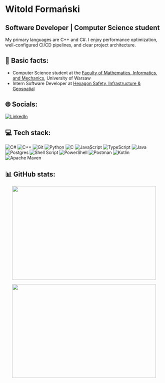 Witold Formański
===================================

Software Developer | Computer Science student
----------------------------------------

My primary languages are C++ and C#. I enjoy performance optimization, well-configured CI/CD pipelines, and clear project architecture.

## 📄 Basic facts:
- Computer Science student at the [Faculty of Mathematics, Informatics, and Mechanics](https://www.mimuw.edu.pl/en/), University of Warsaw
- Intern Software Developer at [Hexagon Safety, Infrastructure & Geospatial](https://hexagon.com/company/divisions/safety-infrastructure-geospatial)

## 🌐 Socials:
[![LinkedIn](https://img.shields.io/badge/linkedin-%230077B5.svg?style=for-the-badge&logo=linkedin&logoColor=white "Witold Formanski - LinkedIn profile")](https://www.linkedin.com/in/witold-formanski/)

## 💻 Tech stack:

![C#](https://img.shields.io/badge/c%23-%23239120.svg?style=for-the-badge&logo=csharp&logoColor=white) ![C++](https://img.shields.io/badge/c++-%2300599C.svg?style=for-the-badge&logo=c%2B%2B&logoColor=white) ![Git](https://img.shields.io/badge/git-%23F05033.svg?style=for-the-badge&logo=git&logoColor=white) ![Python](https://img.shields.io/badge/python-3670A0?style=for-the-badge&logo=python&logoColor=ffdd54) ![C](https://img.shields.io/badge/c-%2300599C.svg?style=for-the-badge&logo=c&logoColor=white) ![JavaScript](https://img.shields.io/badge/javascript-%23323330.svg?style=for-the-badge&logo=javascript&logoColor=%23F7DF1E) ![TypeScript](https://img.shields.io/badge/typescript-%23007ACC.svg?style=for-the-badge&logo=typescript&logoColor=white) ![Java](https://img.shields.io/badge/java-%23ED8B00.svg?style=for-the-badge&logo=openjdk&logoColor=white) ![Postgres](https://img.shields.io/badge/postgres-%23316192.svg?style=for-the-badge&logo=postgresql&logoColor=white) ![Shell Script](https://img.shields.io/badge/shell_script-%23121011.svg?style=for-the-badge&logo=gnu-bash&logoColor=white) ![PowerShell](https://img.shields.io/badge/PowerShell-%235391FE.svg?style=for-the-badge&logo=powershell&logoColor=white) ![Postman](https://img.shields.io/badge/Postman-FF6C37?style=for-the-badge&logo=postman&logoColor=white) ![Kotlin](https://img.shields.io/badge/kotlin-%237F52FF.svg?style=for-the-badge&logo=kotlin&logoColor=white) ![Apache Maven](https://img.shields.io/badge/Apache%20Maven-C71A36?style=for-the-badge&logo=Apache%20Maven&logoColor=white)

## 📊 GitHub stats:
<p align="center">
  <img width="460" height="300" src="https://github-readme-streak-stats.herokuapp.com/?user=witek-formanski&theme=noctis_minimus&hide_border=true">
</p>
<p align="center">
  <img width="460" height="300" src="https://github-readme-stats.vercel.app/api/top-langs/?username=witek-formanski&theme=noctis_minimus&hide_border=true&include_all_commits=true&count_private=true&layout=compact">
</p>